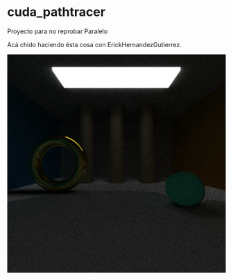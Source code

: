 # cuda_pathtracer
Proyecto para no reprobar Paralelo

Acá chido haciendo ésta cosa con ErickHernandezGutierrez.

![](image.bmp)
